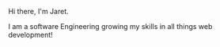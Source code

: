Hi there, I'm Jaret. 

I am a software Engineering growing my skills in all things web development! 

<!---
Jaretzbalba/Jaretzbalba is a ✨ special ✨ repository because its `README.md` (this file) appears on your GitHub profile.
You can click the Preview link to take a look at your changes.
--->
